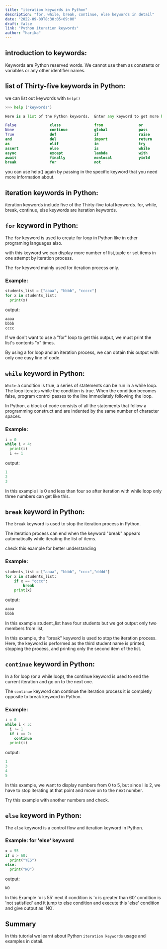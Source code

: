 ```yaml
---
title: "iteration keywords in Python"
description: "for, while, break, continue, else keywords in detail"
date: "2022-09-09T8:30:05+09:00"
draft: false
link: "Python iteration keywords"
author: "harika"
---
```


## introduction to keywords:

Keywords are Python reserved words.
We cannot use them as constants or variables or any other identifier names.

## list of Thirty-five keywords in Python:
we can list out keywords with `help()` 

```Python
>>> help ("keywords")

Here is a list of the Python keywords.  Enter any keyword to get more help.

False               class               from                or
None                continue            global              pass
True                def                 if                  raise
and                 del                 import              return
as                  elif                in                  try
assert              else                is                  while
async               except              lambda              with
await               finally             nonlocal            yield
break               for                 not                 
```

you can use help() again by passing in the specific keyword that you need more information about. 

## iteration keywords in Python:

iteration keywords include five of the Thirty-five  total keywords.
for, while, break, continue, else keywords are iteration keywords.

## `for` keyword in Python:
The `for` keyword is used to create for loop in Python like in other programing languages also.

with this keyword we can display more number of list,tuple or set items in one attempt by iteration process.

The `for` keyword mainly used for iteration process only.

### Example:
```Python
students_list = ["aaaa", "bbbb", "ccccc"]
for x in students_list:
  print(x) 
```
output:
```Python
aaaa
bbbb
cccc
```
If we don't want to use a "for" loop to get this output, we must print the list's contents "x" times. 

By using a for loop and an iteration process, we can obtain this output with only one easy line of code. 

## `while` keyword in Python:

`While` a condition is true, a series of statements can be run in a while loop. 
The loop iterates while the condition is true.
When the condition becomes false, program control passes to the line immediately following the loop.

In Python, a block of code consists of all the statements that follow a programming construct and are indented by the same number of character spaces. 

### Example:

```Python
i = 0
while i < 4:
  print(i)
  i += 1
```
output:
```Python
1
2
3
```
In this example i is 0 and less than four so after iteration with while loop only three numbers can get like this.

## `break` keyword in Python:

The `break` keyword is used to stop the iteration process in Python.

The iteration process can end when the keyword "break" appears automatically while iterating the list of items. 

check this example for better understanding

### Example:
```Python
students_list = ["aaaa", "bbbb", "cccc","dddd"]
for x in students_list:
    if x == "cccc":
        break
    print(x)
```
output:
```Python
aaaa
bbbb
```
In this example student_list have four students but we got output only two members from list,

In this example, the "break" keyword is used to stop the iteration process. Here, the keyword is performed as the third student name is printed, stopping the process, and printing only the second item of the list. 

## `continue` keyword in Python:

In a for loop (or a while loop), the continue keyword is used to end the current iteration and go on to the next one. 

The `continue` keyword can continue the iteration process it is completly opposite to break keyword in Python.

### Example:
```Python
i = 0
while i < 5:
  i += 1
  if i == 2:
    continue
  print(i) 
```

output:
```Python
1
3
4
5
```
In this example, we want to display numbers from 0 to 5, but since I is 2, we have to stop iterating at that point and move on to the next number. 

Try this example with another numbers and check.

## `else` keyword in Python:

The `else` keyword is a control flow and iteration keyword in Python.

### Example: for 'else' keyword
```Python
x = 55
if x > 60:
  print("YES")
else:
  print("NO") 
```
output:
```Python
NO
```
In this Example 'x is 55' next if condition is 'x is greater than 60' condition is 'not satisfied' and it jump to else condition and execute this 'else' condition and give output as 'NO'.

## Summary
In this tutorial we learnt about Python `iteration keywords` usage and examples in detail.